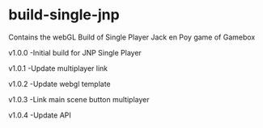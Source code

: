 # build-single-jnp
Contains the webGL Build of Single Player Jack en Poy game of Gamebox

v1.0.0 
-Initial build for JNP Single Player

v1.0.1
-Update multiplayer link

v1.0.2
-Update webgl template

v1.0.3
-Link main scene button multiplayer

v1.0.4
-Update API